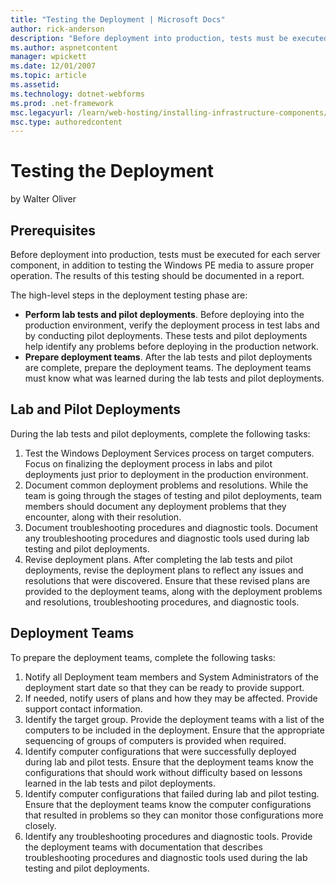 ```yaml
---
title: "Testing the Deployment | Microsoft Docs"
author: rick-anderson
description: "Before deployment into production, tests must be executed for each server component, in addition to testing the Windows PE media to assure proper operation...."
ms.author: aspnetcontent
manager: wpickett
ms.date: 12/01/2007
ms.topic: article
ms.assetid: 
ms.technology: dotnet-webforms
ms.prod: .net-framework
msc.legacyurl: /learn/web-hosting/installing-infrastructure-components/testing-the-deployment
msc.type: authoredcontent
---
```

Testing the Deployment
====================
by Walter Oliver

## Prerequisites

Before deployment into production, tests must be executed for each server component, in addition to testing the Windows PE media to assure proper operation. The results of this testing should be documented in a report.

The high-level steps in the deployment testing phase are:

- **Perform lab tests and pilot deployments**. Before deploying into the production environment, verify the deployment process in test labs and by conducting pilot deployments. These tests and pilot deployments help identify any problems before deploying in the production network.
- **Prepare deployment teams**. After the lab tests and pilot deployments are complete, prepare the deployment teams. The deployment teams must know what was learned during the lab tests and pilot deployments.

## Lab and Pilot Deployments

During the lab tests and pilot deployments, complete the following tasks:

1. Test the Windows Deployment Services process on target computers. Focus on finalizing the deployment process in labs and pilot deployments just prior to deployment in the production environment.
2. Document common deployment problems and resolutions. While the team is going through the stages of testing and pilot deployments, team members should document any deployment problems that they encounter, along with their resolution.
3. Document troubleshooting procedures and diagnostic tools. Document any troubleshooting procedures and diagnostic tools used during lab testing and pilot deployments.
4. Revise deployment plans. After completing the lab tests and pilot deployments, revise the deployment plans to reflect any issues and resolutions that were discovered. Ensure that these revised plans are provided to the deployment teams, along with the deployment problems and resolutions, troubleshooting procedures, and diagnostic tools.

## Deployment Teams

To prepare the deployment teams, complete the following tasks:

1. Notify all Deployment team members and System Administrators of the deployment start date so that they can be ready to provide support.
2. If needed, notify users of plans and how they may be affected. Provide support contact information.
3. Identify the target group. Provide the deployment teams with a list of the computers to be included in the deployment. Ensure that the appropriate sequencing of groups of computers is provided when required.
4. Identify computer configurations that were successfully deployed during lab and pilot tests. Ensure that the deployment teams know the configurations that should work without difficulty based on lessons learned in the lab tests and pilot deployments.
5. Identify computer configurations that failed during lab and pilot testing. Ensure that the deployment teams know the computer configurations that resulted in problems so they can monitor those configurations more closely.
6. Identify any troubleshooting procedures and diagnostic tools. Provide the deployment teams with documentation that describes troubleshooting procedures and diagnostic tools used during the lab testing and pilot deployments.
